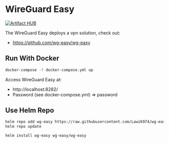 # WireGuard Easy

[![Artifact HUB](https://img.shields.io/endpoint?url=https://artifacthub.io/badge/repository/wg-easy)](https://artifacthub.io/packages/search?repo=wg-easy)

The WireGuard Easy deploys a vpn solution, check out:
- https://github.com/wg-easy/wg-easy

## Run With Docker
```bash
docker-compose -f docker-compose.yml up
```

Access WireGuard Easy at: 
- http://localhost:8282/
- Password (see docker-compose.yml) => password

## Use Helm Repo
```bash
helm repo add wg-easy https://raw.githubusercontent.com/LawiK974/wg-easy-helm/master/helm/charts
helm repo update
```
```bash
helm install wg-easy wg-easy/wg-easy
```

